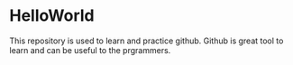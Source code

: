 # HelloWorld
This repository is used to learn and practice github. Github is great tool to learn and can be useful to the prgrammers.
